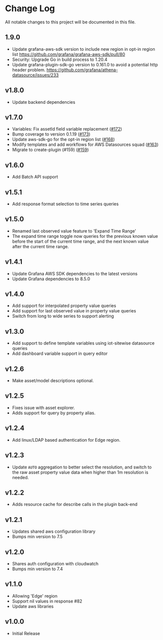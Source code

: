 # Change Log

All notable changes to this project will be documented in this file.

## 1.9.0

- Update grafana-aws-sdk version to include new region in opt-in region list https://github.com/grafana/grafana-aws-sdk/pull/80
- Security: Upgrade Go in build process to 1.20.4
- Update grafana-plugin-sdk-go version to 0.161.0 to avoid a potential http header problem. https://github.com/grafana/athena-datasource/issues/233


## v1.8.0

- Update backend dependencies

## v1.7.0
- Variables: Fix assetId field variable replacement ([#172](https://github.com/grafana/iot-sitewise-datasource/pull/172))
- Bump coverage to version 0.1.19 ([#173](https://github.com/grafana/iot-sitewise-datasource/pull/173))
- Update aws-sdk-go for the opt-in region list ([#168](https://github.com/grafana/iot-sitewise-datasource/pull/168))
- Modify templates and add workflows for AWS Datasources squad ([#163](https://github.com/grafana/iot-sitewise-datasource/pull/163))
- Migrate to create-plugin (#159)
  ([#159](https://github.com/grafana/iot-sitewise-datasource/pull/159))

## v1.6.0

- Add Batch API support

## v1.5.1

- Add response format selection to time series queries

## v1.5.0

- Renamed last observed value feature to 'Expand Time Range'
- The expand time range toggle now queries for the previous known value before the start of the current time range, and the next known value after the current time range.

## v1.4.1

- Update Grafana AWS SDK dependencies to the latest versions
- Update Grafana dependencies to 8.5.0

## v1.4.0

- Add support for interpolated property value queries
- Add support for last observed value in property value queries
- Switch from long to wide series to support alerting

## v1.3.0

- Add support to define template variables using iot-sitewise datasource queries
- Add dashboard variable support in query editor

## v1.2.6

- Make asset/model descriptions optional.

## v1.2.5

- Fixes issue with asset explorer.
- Adds support for query by property alias.

## v1.2.4

- Add linux/LDAP based authentication for Edge region.

## v1.2.3

- Update `AUTO` aggregation to better select the resolution, and switch to the raw asset property value data when higher than 1m resolution is needed.

## v1.2.2

- Adds resource cache for describe calls in the plugin back-end

## v1.2.1

- Updates shared aws configuration library
- Bumps min version to 7.5

## v1.2.0

- Shares auth configuration with cloudwatch
- Bumps min version to 7.4

## v1.1.0

- Allowing 'Edge' region
- Support nil values in response #82
- Update aws libraries

## v1.0.0

- Initial Release
